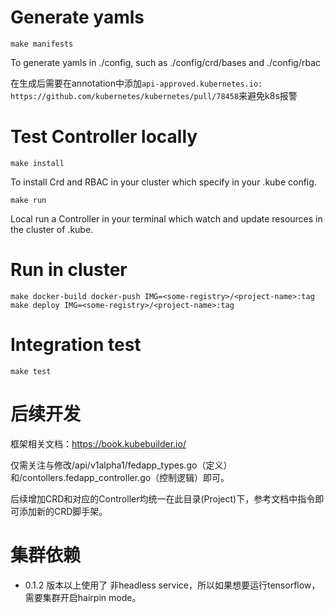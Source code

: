 # Generate yamls
`make manifests` 

To generate yamls in ./config, such as ./config/crd/bases and ./config/rbac

在生成后需要在annotation中添加`api-approved.kubernetes.io: https://github.com/kubernetes/kubernetes/pull/78458`来避免k8s报警
# Test Controller locally
`make install `

To install Crd and RBAC in your cluster which specify in your .kube config.


`make run` 

Local run a Controller in your terminal which watch and update resources in the cluster of .kube.

# Run in cluster
`make docker-build docker-push IMG=<some-registry>/<project-name>:tag`
`make deploy IMG=<some-registry>/<project-name>:tag`

# Integration test
`make test`

# 后续开发
框架相关文档：https://book.kubebuilder.io/

仅需关注与修改/api/v1alpha1/fedapp_types.go（定义）和/contollers.fedapp_controller.go（控制逻辑）即可。

后续增加CRD和对应的Controller均统一在此目录(Project)下，参考文档中指令即可添加新的CRD脚手架。

# 集群依赖
- 0.1.2 版本以上使用了 非headless service，所以如果想要运行tensorflow，需要集群开启hairpin mode。